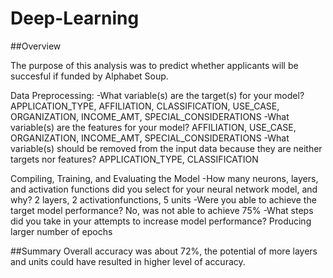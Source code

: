 # Deep-Learning

##Overview

The purpose of this analysis was to predict whether applicants will be succesful if funded by Alphabet Soup.

Data Preprocessing:
  -What variable(s) are the target(s) for your model?
  APPLICATION_TYPE, AFFILIATION, CLASSIFICATION, USE_CASE, ORGANIZATION, INCOME_AMT, SPECIAL_CONSIDERATIONS
  -What variable(s) are the features for your model?
  AFFILIATION, USE_CASE, ORGANIZATION, INCOME_AMT, SPECIAL_CONSIDERATIONS
  -What variable(s) should be removed from the input data because they are neither targets nor features?
  APPLICATION_TYPE, CLASSIFICATION

  Compiling, Training, and Evaluating the Model
  -How many neurons, layers, and activation functions did you select for your neural network model, and why?
  2 layers, 2 activationfunctions, 5 units
  -Were you able to achieve the target model performance?
  No, was not able to achieve 75%
  -What steps did you take in your attempts to increase model performance?
  Producing larger number of epochs

##Summary
  Overall accuracy was about 72%, the potential of more layers and units could have resulted in higher level of accuracy.
